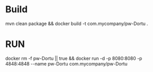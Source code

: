 # Build
mvn clean package && docker build -t com.mycompany/pw-Dortu .

# RUN

docker rm -f pw-Dortu || true && docker run -d -p 8080:8080 -p 4848:4848 --name pw-Dortu com.mycompany/pw-Dortu 
